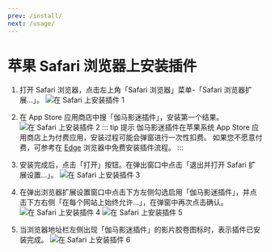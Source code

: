```yaml
---
prev: /install/
next: /usage/
---
```


# 苹果 Safari 浏览器上安装插件

1. 打开 Safari 浏览器，点击左上角「Safari 浏览器」菜单-「Safari 浏览器扩展…」。 ![在 Safari 上安装插件 1](/assets/install.safari.1.png)

1. 在 App Store 应用商店中搜「伽马影迷插件」，安装第一个结果。 ![在 Safari 上安装插件 2](/assets/install.safari.2.png)
   ::: tip 提示
   伽马影迷插件在苹果系统 App Store 应用商店上为付费应用，安装过程可能会弹窗进行一次性扣费。
   如果您不愿意付费，可参考在 [Edge](/install/installOnEdge/) 浏览器中免费安装插件流程。
   :::

1. 安装完成后，点击「打开」按钮。在弹出窗口中点击「退出并打开 Safari 扩展设置…」。 ![在 Safari 上安装插件 3](/assets/install.safari.3.png)

1. 在弹出浏览器扩展设置窗口中点击下方左侧勾选启用「伽马影迷插件」，并点击下方右侧「在每个网站上始终允许…」，在弹窗中再次点击确认。 ![在 Safari 上安装插件 4](/assets/install.safari.4.png) ![在 Safari 上安装插件 5](/assets/install.safari.5.png)

1. 当浏览器地址栏左侧出现「伽马影迷插件」的影片胶卷图标时，表示插件已安装完成。 ![在 Safari 上安装插件 6](/assets/install.safari.6.png)
